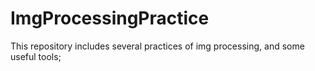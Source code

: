 # ImgProcessingPractice
This repository includes several practices of img processing, and some useful tools;
